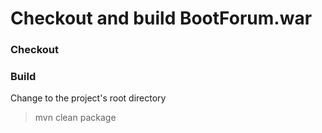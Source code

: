 # Checkout and build **BootForum.war**

### Checkout

### Build
Change to the project's root directory
> mvn clean package

